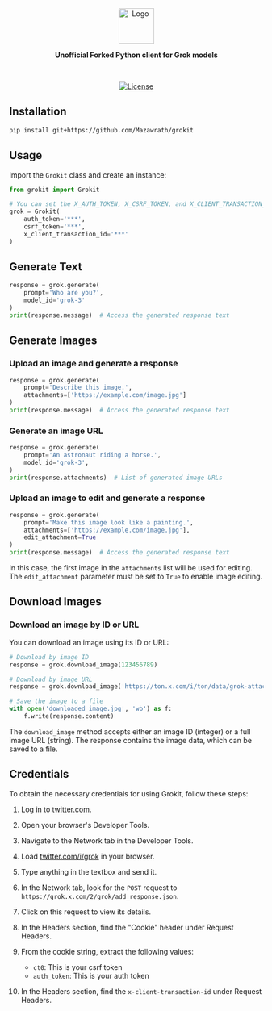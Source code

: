 <div align="center">
  <img src="./misc/grokit.svg" alt="Logo" height="70" />
  <p><strong>Unofficial Forked Python client for Grok models</strong></p>
</div>
<br/>

<p align="center">
<!--     <a href="https://pypi.python.org/pypi/grokit/"><img alt="PyPi" src="https://img.shields.io/pypi/v/grokit.svg?style=flat-square"></a> -->
    <a href="https://github.com/EveripediaNetwork/grokit/blob/master/LICENSE"><img alt="License" src="https://img.shields.io/github/license/EveripediaNetwork/grokit.svg?style=flat-square"></a>
</p>

## Installation

```bash
pip install git+https://github.com/Mazawrath/grokit
```

## Usage
Import the `Grokit` class and create an instance:

```python
from grokit import Grokit

# You can set the X_AUTH_TOKEN, X_CSRF_TOKEN, and X_CLIENT_TRANSACTION_ID environment variables instead
grok = Grokit(
    auth_token='***',
    csrf_token='***',
    x_client_transaction_id='***'
)
```

## Generate Text

```python
response = grok.generate(
    prompt='Who are you?',
    model_id='grok-3'
)
print(response.message)  # Access the generated response text
```

## Generate Images

### Upload an image and generate a response
```python
response = grok.generate(
    prompt='Describe this image.',
    attachments=['https://example.com/image.jpg']
)
print(response.message)  # Access the generated response text
```

### Generate an image URL
```python
response = grok.generate(
    prompt='An astronaut riding a horse.',
    model_id='grok-3',
)
print(response.attachments)  # List of generated image URLs
```

### Upload an image to edit and generate a response
```python
response = grok.generate(
    prompt='Make this image look like a painting.',
    attachments=['https://example.com/image.jpg'],
    edit_attachment=True
)
print(response.message)  # Access the generated response text
```

In this case, the first image in the `attachments` list will be used for editing. The `edit_attachment` parameter must be set to `True` to enable image editing.

## Download Images

### Download an image by ID or URL
You can download an image using its ID or URL:

```python
# Download by image ID
response = grok.download_image(123456789)

# Download by image URL
response = grok.download_image('https://ton.x.com/i/ton/data/grok-attachment/123456789')

# Save the image to a file
with open('downloaded_image.jpg', 'wb') as f:
    f.write(response.content)
```

The `download_image` method accepts either an image ID (integer) or a full image URL (string). The response contains the image data, which can be saved to a file.

## Credentials

To obtain the necessary credentials for using Grokit, follow these steps:

1. Log in to [twitter.com](https://twitter.com).

2. Open your browser's Developer Tools.

3. Navigate to the Network tab in the Developer Tools.

4. Load [twitter.com/i/grok](https://twitter.com/i/grok) in your browser.

5. Type anything in the textbox and send it.

6. In the Network tab, look for the `POST` request to `https://grok.x.com/2/grok/add_response.json`.

7. Click on this request to view its details.

8. In the Headers section, find the "Cookie" header under Request Headers.

9. From the cookie string, extract the following values:
   - `ct0`: This is your csrf token
   - `auth_token`: This is your auth token

10. In the Headers section, find the `x-client-transaction-id` under Request Headers.
